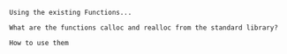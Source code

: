 	Using the existing Functions...

	What are the functions calloc and realloc from the standard library?

	How to use them
